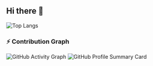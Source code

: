 ## Hi there 👋
![Top Langs](https://github-readme-stats.vercel.app/api/top-langs/?username=yeeteing&layout=compact&langs_count=10&theme=tokyonight)

### ⚡ Contribution Graph
![GitHub Activity Graph](https://github-readme-activity-graph.vercel.app/graph?username=yeeteing&theme=github)
![GitHub Profile Summary Card](https://github-profile-summary-cards.vercel.app/api/cards/productive-time?username=yeeteing&theme=tokyonight)

<!--
**yeeteing/yeeteing** is a ✨ _special_ ✨ repository because its `README.md` (this file) appears on your GitHub profile.

Here are some ideas to get you started:

- 🔭 I’m currently working on ...
- 🌱 I’m currently learning ...
- 👯 I’m looking to collaborate on ...
- 🤔 I’m looking for help with ...
- 💬 Ask me about ...
- 📫 How to reach me: ...
- 😄 Pronouns: ...
- ⚡ Fun fact: ...
-->
